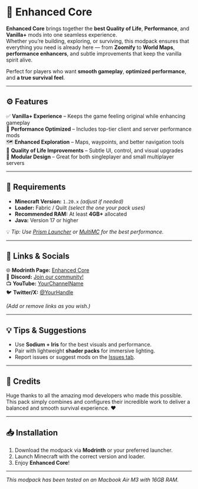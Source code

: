 # 🧭 Enhanced Core

**Enhanced Core** brings together the **best Quality of Life**, **Performance**, and **Vanilla+** mods into one seamless experience.  
Whether you’re building, exploring, or surviving, this modpack ensures that everything you need is already here — from **Zoomify** to **World Maps**, **performance enhancers**, and subtle improvements that keep the vanilla spirit alive.

Perfect for players who want **smooth gameplay**, **optimized performance**, and **a true survival feel**.

---

## ⚙️ Features

✅ **Vanilla+ Experience** – Keeps the game feeling original while enhancing gameplay  
🚀 **Performance Optimized** – Includes top-tier client and server performance mods  
🗺️ **Enhanced Exploration** – Maps, waypoints, and better navigation tools  
🎨 **Quality of Life Improvements** – Subtle UI, control, and visual upgrades  
🧰 **Modular Design** – Great for both singleplayer and small multiplayer servers  

---

## 🧩 Requirements

- **Minecraft Version:** `1.20.x` *(adjust if needed)*  
- **Loader:** Fabric / Quilt *(select the one your pack uses)*  
- **Recommended RAM:** At least **4GB+** allocated  
- **Java:** Version 17 or higher  

💡 *Tip: Use [Prism Launcher](https://prismlauncher.org/) or [MultiMC](https://multimc.org/) for the best performance.*

---

## 🔗 Links & Socials

🌐 **Modrinth Page:** [Enhanced Core](https://modrinth.com/modpack/your-modpack-slug)  
💬 **Discord:** [Join our community!](https://discord.gg/yourserver)  
📺 **YouTube:** [YourChannelName](https://youtube.com/@YourChannelName)  
🐦 **Twitter/X:** [@YourHandle](https://twitter.com/YourHandle)  

*(Add or remove links as you wish.)*

---

## 💡 Tips & Suggestions

- Use **Sodium + Iris** for the best visuals and performance.  
- Pair with lightweight **shader packs** for immersive lighting.  
- Report issues or suggest mods on the [Issues tab](https://modrinth.com/modpack/your-modpack-slug/issues).  

---

## 🧱 Credits

Huge thanks to all the amazing mod developers who made this possible.  
This pack simply combines and configures their incredible work to deliver a balanced and smooth survival experience. ❤️  

---

## 📥 Installation

1. Download the modpack via **Modrinth** or your preferred launcher.  
2. Launch Minecraft with the correct version and loader.  
3. Enjoy **Enhanced Core**!

---

*This modpack has been tested on an Macbook Air M3 with 16GB RAM.*
